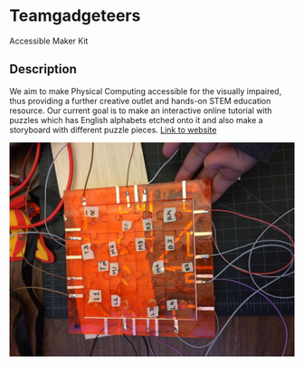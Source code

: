 # Teamgadgeteers
Accessible Maker Kit

## Description
We aim to make Physical Computing accessible for the visually impaired, thus providing a further creative outlet and hands-on STEM education resource.  Our current goal is to make an interactive online tutorial with puzzles which has English alphabets etched onto it and also make a storyboard with different puzzle pieces.
[Link to website](http://cameronjj.github.io/teamgadgeteers/)

![puzzle](puzzle.jpg)
